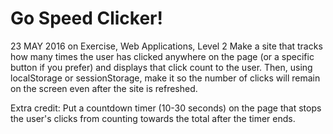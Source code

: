 # Go Speed Clicker!
23 MAY 2016 on Exercise, Web Applications, Level 2
Make a site that tracks how many times the user has clicked anywhere on the page (or a specific button if you prefer) and displays that click count to the user. Then, using localStorage or sessionStorage, make it so the number of clicks will remain on the screen even after the site is refreshed.

Extra credit: Put a countdown timer (10-30 seconds) on the page that stops the user's clicks from counting towards the total after the timer ends.

